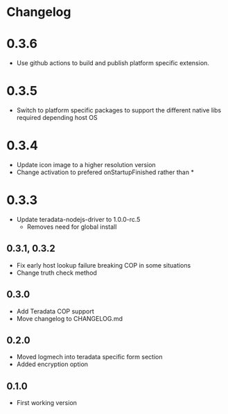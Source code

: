 <!-- @format -->

# Changelog

# 0.3.6

- Use github actions to build and publish platform specific extension.

# 0.3.5

- Switch to platform specific packages to support the different native libs required depending host OS

# 0.3.4

- Update icon image to a higher resolution version
- Change activation to prefered onStartupFinished rather than \*

# 0.3.3

- Update teradata-nodejs-driver to 1.0.0-rc.5
  - Removes need for global install

## 0.3.1, 0.3.2

- Fix early host lookup failure breaking COP in some situations
- Change truth check method

## 0.3.0

- Add Teradata COP support
- Move changelog to CHANGELOG.md

## 0.2.0

- Moved logmech into teradata specific form section
- Added encryption option

## 0.1.0

- First working version

